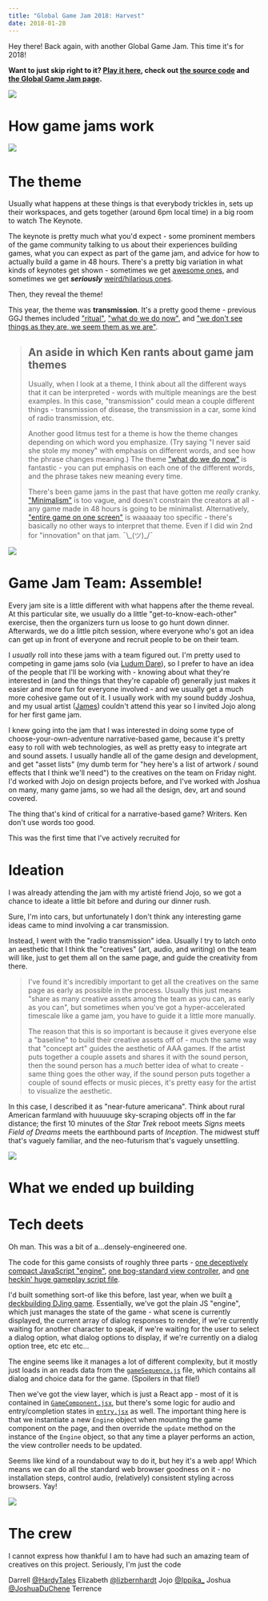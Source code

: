 ```yaml
---
title: "Global Game Jam 2018: Harvest"
date: 2018-01-28
---
```


Hey there! Back again, with another Global Game Jam. This time it's for 2018!

**Want to just skip right to it? [Play it here](https://harvest-ggj-2018.herokuapp.com/), check out [the source code](https://github.com/kenhoff/harvest-ggj-2018) and [the Global Game Jam page](https://globalgamejam.org/2018/games/harvest).**

![](harvest-1.png)

# How game jams work

![](harvest-2.png) 

# The theme

Usually what happens at these things is that everybody trickles in, sets up their workspaces, and gets together (around 6pm local time) in a big room to watch The Keynote.

The keynote is pretty much what you'd expect - some prominent members of the game community talking to us about their experiences building games, what you can expect as part of the game jam, and advice for how to actually build a game in 48 hours. There's a pretty big variation in what kinds of keynotes get shown - sometimes we get [awesome ones](https://www.youtube.com/watch?v=2xfxx27HbM4&vl=en), and sometimes we get **_seriously_** [weird/hilarious ones](https://youtu.be/3Roxls_2W2M?t=11m22s).

Then, they reveal the theme!

This year, the theme was **transmission**. It's a pretty good theme - previous GGJ themes included ["ritual"](/posts/small-sacrifices), ["what do we do now"](/posts/maniac-mystery-mansion), and ["we don't see things as they are, we seem them as we are"](/posts/the-facility).

> ## An aside in which Ken rants about game jam themes
>
> Usually, when I look at a theme, I think about all the different ways that it can be interpreted - words with multiple meanings are the best examples. In this case, "transmission" could mean a couple different things - transmission of disease, the transmission in a car, some kind of radio transmission, etc.
>
> Another good litmus test for a theme is how the theme changes depending on which word you emphasize. (Try saying "I never said she stole my money" with emphasis on different words, and see how the phrase changes meaning.) The theme ["what do we do now"](/posts/maniac-mystery-mansion) is fantastic - you can put emphasis on each one of the different words, and the phrase takes new meaning every time.
>
> There's been game jams in the past that have gotten me _really_ cranky. ["Minimalism"](/posts/snape) is too vague, and doesn't constrain the creators at all - any game made in 48 hours is going to be minimalist. Alternatively, ["entire game on one screen"](/posts/titan) is waaaaay too specific - there's basically no other ways to interpret that theme. Even if I did win 2nd for "innovation" on that jam. ¯\\\_(ツ)\_/¯

![](harvest-3.png)

# Game Jam Team: Assemble!

Every jam site is a little different with what happens after the theme reveal. At this particular site, we usually do a little "get-to-know-each-other" exercise, then the organizers turn us loose to go hunt down dinner. Afterwards, we do a little pitch session, where everyone who's got an idea can get up in front of everyone and recruit people to be on their team.

I _usually_ roll into these jams with a team figured out. I'm pretty used to competing in game jams solo (via [Ludum Dare](https://ldjam.com/)), so I prefer to have an idea of the people that I'll be working with - knowing about what they're interested in (and the things that they're capable of) generally just makes it easier and more fun for everyone involved - and we usually get a much more cohesive game out of it. I usually work with my sound buddy Joshua, and my usual artist ([James](http://jamiekingdom.com/)) couldn't attend this year so I invited Jojo along for her first game jam.

I knew going into the jam that I was interested in doing some type of choose-your-own-adventure narrative-based game, because it's pretty easy to roll with web technologies, as well as pretty easy to integrate art and sound assets. I usually handle all of the game design and development, and get "asset lists" (my dumb term for "hey here's a list of artwork / sound effects that I think we'll need") to the creatives on the team on Friday night. I'd worked with Jojo on design projects before, and I've worked with Joshua on many, many game jams, so we had all the design, dev, art and sound covered.

The thing that's kind of critical for a narrative-based game? Writers. Ken don't use words too good.

This was the first time that I've actively recruited for

# Ideation

I was already attending the jam with my artisté friend Jojo, so we got a chance to ideate a little bit before and during our dinner rush.

Sure, I'm into cars, but unfortunately I don't think any interesting game ideas came to mind involving a car transmission.

Instead, I went with the "radio transmission" idea. Usually I try to latch onto an aesthetic that I think the "creatives" (art, audio, and writing) on the team will like, just to get them all on the same page, and guide the creativity from there.

> I've found it's incredibly important to get all the creatives on the same page as early as possible in the process. Usually this just means "share as many creative assets among the team as you can, as early as you can", but sometimes when you've got a hyper-accelerated timescale like a game jam, you have to guide it a little more manually.
>
> The reason that this is so important is because it gives everyone else a "baseline" to build their creative assets off of - much the same way that "concept art" guides the aesthetic of AAA games. If the artist puts together a couple assets and shares it with the sound person, then the sound person has a _much_ better idea of what to create - same thing goes the other way, if the sound person puts together a couple of sound effects or music pieces, it's pretty easy for the artist to visualize the aesthetic.

In this case, I described it as "near-future americana". Think about rural American farmland with huuuuuge sky-scraping objects off in the far distance; the first 10 minutes of the _Star Trek_ reboot meets _Signs_ meets _Field of Dreams_ meets the earthbound parts of _Inception_. The midwest stuff that's vaguely familiar, and the neo-futurism that's vaguely unsettling.

![](harvest-4.png)

# What we ended up building

# Tech deets

Oh man. This was a bit of a...densely-engineered one.

The code for this game consists of roughly three parts - [one deceptively compact JavaScript "engine"](https://github.com/kenhoff/harvest-ggj-2018/blob/master/src/gameSequence.js), [one bog-standard view controller](https://github.com/kenhoff/harvest-ggj-2018/blob/master/src/GameComponent.jsx), and [one heckin' huge gameplay script file](https://github.com/kenhoff/harvest-ggj-2018/blob/master/src/gameSequence.js).

I'd built something sort-of like this before, last year, when we built [a deckbuilding DJing game](/posts/kwav-1085). Essentially, we've got the plain JS "engine", which just manages the state of the game - what scene is currently displayed, the current array of dialog responses to render, if we're currently waiting for another character to speak, if we're waiting for the user to select a dialog option, what dialog options to display, if we're currently on a dialog option tree, etc etc etc...

The engine seems like it manages a lot of different complexity, but it mostly just loads in an reads data from the [`gameSequence.js`](https://github.com/kenhoff/harvest-ggj-2018/blob/master/src/gameSequence.js) file, which contains all dialog and choice data for the game. (Spoilers in that file!)

Then we've got the view layer, which is just a React app - most of it is contained in [`GameComponent.jsx`](https://github.com/kenhoff/harvest-ggj-2018/blob/master/src/GameComponent.jsx), but there's some logic for audio and entry/completion states in [`entry.jsx`](https://github.com/kenhoff/harvest-ggj-2018/blob/master/src/entry.jsx) as well. The important thing here is that we instantiate a new `Engine` object when mounting the game component on the page, and then override the `update` method on the instance of the `Engine` object, so that any time a player performs an action, the view controller needs to be updated.

Seems like kind of a roundabout way to do it, but hey it's a web app! Which means we can do all the standard web browser goodness on it - no installation steps, control audio, (relatively) consistent styling across browsers. Yay!

![](harvest-5.png)

# The crew

I cannot express how thankful I am to have had such an amazing team of creatives on this project. Seriously, I'm just the code

Darrell
<a href="https://twitter.com/HardyTales">@HardyTales</a>
Elizabeth
<a href="https://twitter.com/lizbernhardt">@lizbernhardt</a>
Jojo
<a href="https://twitter.com/Ippika_">@Ippika\_</a>
Joshua
<a href="https://twitter.com/JoshuaDuChene">@JoshuaDuChene</a>
Terrence
